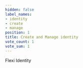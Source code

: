 ```yaml
---
hidden: false
label_names:
- identity
- create
- manage
position: 1
title: Create and Manage identity
vote_count: 1
vote_sum: 1
---
```


Flexi Identity